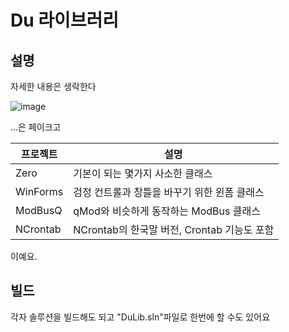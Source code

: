# Du 라이브러리

## 설명
자세한 내용은 생락한다

![image](https://user-images.githubusercontent.com/7216647/209155954-3fdda961-dab1-44c9-8b18-37f22256ac82.png)

...은 페이크고

|프로젝트|설명|
|-----|-----|
|Zero|기본이 되는 몇가지 사소한 클래스|
|WinForms|검정 컨트롤과 창틀을 바꾸기 위한 윈폼 클래스|
|ModBusQ|qMod와 비슷하게 동작하는 ModBus 클래스|
|NCrontab|NCrontab의 한국말 버전, Crontab 기능도 포함|

이예요.

## 빌드
각자 솔루션을 빌드해도 되고 "DuLib.sln"파일로 한번에 할 수도 있어요

